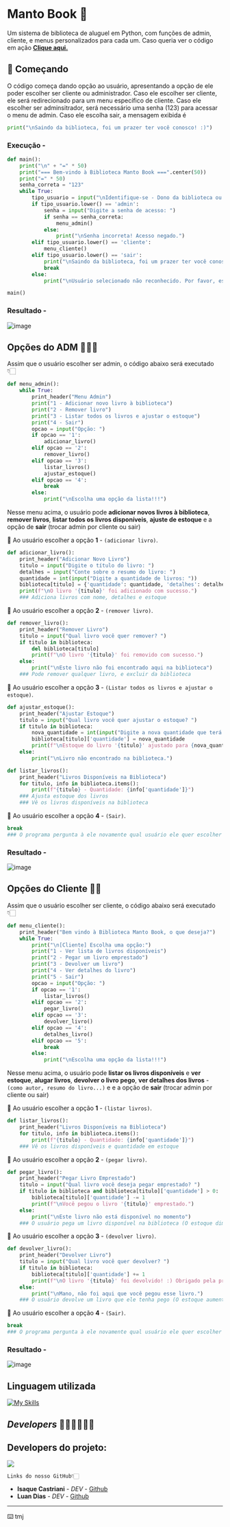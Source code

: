 # Manto Book 📕

Um sistema de biblioteca de aluguel em Python, com funções de admin, cliente, e menus personalizados para cada um.
Caso queria ver o código em ação **[Clique aqui.](https://colab.research.google.com/drive/1rkOHvSgBqbVK2BJWTIVBE7Szhw2Jz4dC?usp=sharing)** 
## 🚀 Começando

O código começa dando opção ao usuário, apresentando a opção de ele poder escolher ser cliente ou administrador.
 Caso ele escolher ser cliente, ele será redirecionado para um menu específico de cliente.
Caso ele escolher ser adminsitrador, será necessário uma senha (123) para acessar o menu de admin.
Caso ele escolha sair, a mensagem exibida é

```py
print("\nSaindo da biblioteca, foi um prazer ter você conosco! :)")
```

### Execução -

```py
def main():
    print("\n" + "=" * 50)
    print("=== Bem-vindo à Biblioteca Manto Book ===".center(50))
    print("=" * 50)
    senha_correta = "123"
    while True:
        tipo_usuario = input("\nIdentifique-se - Dono da biblioteca ou Cliente? (admin/cliente/sair): ")
        if tipo_usuario.lower() == 'admin':
            senha = input("Digite a senha de acesso: ")
            if senha == senha_correta:
                menu_admin()
            else:
                print("\nSenha incorreta! Acesso negado.")
        elif tipo_usuario.lower() == 'cliente':
            menu_cliente()
        elif tipo_usuario.lower() == 'sair':
            print("\nSaindo da biblioteca, foi um prazer ter você conosco! :)")
            break
        else:
            print("\nUsuário selecionado não reconhecido. Por favor, escolha uma opção válida.")

main()
```

### Resultado -

![image](https://github.com/isaqcastriani/mantobook/assets/82527480/b5197776-0650-4b8d-894c-f7631d619105)

## Opções do ADM 👨🏼‍💻

Assim que o usuário escolher ser admin, o código abaixo será executado 👇🏻
```py
def menu_admin():
    while True:
        print_header("Menu Admin")
        print("1 - Adicionar novo livro à biblioteca")
        print("2 - Remover livro")
        print("3 - Listar todos os livros e ajustar o estoque")
        print("4 - Sair")
        opcao = input("Opção: ")
        if opcao == '1':
            adicionar_livro()
        elif opcao == '2':
            remover_livro()
        elif opcao == '3':
            listar_livros()
            ajustar_estoque()
        elif opcao == '4':
            break
        else:
            print("\nEscolha uma opção da lista!!!")
```

Nesse menu acima, o usuário pode **adicionar novos livros à biblioteca**, **remover livros**, **listar todos os livros disponíveis**, **ajuste de estoque** e a opção de **sair** (trocar admin por cliente ou sair)

📕 Ao usuário escolher a opção **1**   - `(adicionar livro)`.
```py
def adicionar_livro():
    print_header("Adicionar Novo Livro")
    titulo = input("Digite o título do livro: ")
    detalhes = input("Conte sobre o resumo do livro: ")
    quantidade = int(input("Digite a quantidade de livros: "))
    biblioteca[titulo] = {'quantidade': quantidade, 'detalhes': detalhes}
    print(f"\nO livro '{titulo}' foi adicionado com sucesso.")
    ### Adiciona livros com nome, detalhes e estoque
```
📕 Ao usuário escolher a opção **2**   - `(remover livro)`.
```py
def remover_livro():
    print_header("Remover Livro")
    titulo = input("Qual livro você quer remover? ")
    if titulo in biblioteca:
        del biblioteca[titulo]
        print(f"\nO livro '{titulo}' foi removido com sucesso.")
    else:
        print("\nEste livro não foi encontrado aqui na biblioteca")
    ### Pode remover qualquer livro, e excluir da biblioteca
```
📕 Ao usuário escolher a opção **3**   - `(Listar todos os livros e ajustar o estoque)`.
```py
def ajustar_estoque():
    print_header("Ajustar Estoque")
    titulo = input("Qual livro você quer ajustar o estoque? ")
    if titulo in biblioteca:
        nova_quantidade = int(input("Digite a nova quantidade que terá em estoque: "))
        biblioteca[titulo]['quantidade'] = nova_quantidade
        print(f"\nEstoque do livro '{titulo}' ajustado para {nova_quantidade}.")
    else:
        print("\nLivro não encontrado na biblioteca.")

def listar_livros():
    print_header("Livros Disponíveis na Biblioteca")
    for titulo, info in biblioteca.items():
        print(f"{titulo} - Quantidade: {info['quantidade']}")
    ### Ajusta estoque dos livros
    ### Vê os livros disponíveis na biblioteca
```

📕 Ao usuário escolher a opção **4**   - `(Sair)`.
```py
break 
### O programa pergunta à ele novamente qual usuário ele quer escolher
```
### Resultado -

![image](https://github.com/isaqcastriani/mantobook/assets/82527480/3eda49ae-4631-48c4-aa4d-ae17fc697aaa)

## Opções do Cliente 🙋🏼

Assim que o usuário escolher ser cliente, o código abaixo será executado 👇🏻

```py
def menu_cliente():
    print_header("Bem vindo à Biblioteca Manto Book, o que deseja?")
    while True:
        print("\n[Cliente] Escolha uma opção:")
        print("1 - Ver lista de livros disponíveis")
        print("2 - Pegar um livro emprestado")
        print("3 - Devolver um livro")
        print("4 - Ver detalhes do livro")
        print("5 - Sair")
        opcao = input("Opção: ")
        if opcao == '1':
            listar_livros()
        elif opcao == '2':
            pegar_livro()
        elif opcao == '3':
            devolver_livro()
        elif opcao == '4':
            detalhes_livro()
        elif opcao == '5':
            break
        else:
            print("\nEscolha uma opção da lista!!!")
```
Nesse menu acima, o usuário pode **listar os livros disponíveis** e **ver estoque**, **alugar livros**, **devolver o livro pego**, **ver detalhes dos livros** - `(como autor, resumo do livro...)` e e a opção de **sair** (trocar admin por cliente ou sair)

📕 Ao usuário escolher a opção **1**   - `(listar livros)`.
```py
def listar_livros():
    print_header("Livros Disponíveis na Biblioteca")
    for titulo, info in biblioteca.items():
        print(f"{titulo} - Quantidade: {info['quantidade']}")
    ### Vê os livros disponíveis e quantidade em estoque
```

📕 Ao usuário escolher a opção **2**   - `(pegar livro)`.
```py
def pegar_livro():
    print_header("Pegar Livro Emprestado")
    titulo = input("Qual livro você deseja pegar emprestado? ")
    if titulo in biblioteca and biblioteca[titulo]['quantidade'] > 0:
        biblioteca[titulo]['quantidade'] -= 1
        print(f"\nVocê pegou o livro '{titulo}' emprestado.")
    else:
        print("\nEste livro não está disponível no momento")
    ### O usuário pega um livro disponível na biblioteca (O estoque diminui)
```

📕 Ao usuário escolher a opção **3**   - `(devolver livro)`.
```py
def devolver_livro():
    print_header("Devolver Livro")
    titulo = input("Qual livro você quer devolver? ")
    if titulo in biblioteca:
        biblioteca[titulo]['quantidade'] += 1
        print(f"\nO livro '{titulo}' foi devolvido! :) Obrigado pela preferência.")
    else:
        print("\nMano, não foi aqui que você pegou esse livro.")
    ### O usuário devolve um livro que ele tenha pego (O estoque aumenta +1)
```

📕 Ao usuário escolher a opção **4**   - `(Sair)`.
```py
break 
### O programa pergunta à ele novamente qual usuário ele quer escolher
```
### Resultado -

![image](https://github.com/isaqcastriani/mantobook/assets/82527480/d179364c-96d5-42d9-a01c-fb0d5044e37f)

## Linguagem utilizada

[![My Skills](https://skillicons.dev/icons?i=py&perline=3)](https://skillicons.dev)

## *Developers* 👨🏼‍💻👨🏻‍💻

Developers do projeto:
---
<img src="https://media.discordapp.net/attachments/821393692493479987/1239654076749451387/Group_15.png?ex=6643b553&is=664263d3&hm=698fd31e684752e3be282043a0d018b7ee9c9e215a744ae8ae64a9ab105aa68f&=&format=webp&quality=lossless&width=343&height=166"></a>

```
Links do nosso GitHub👇🏻
```
- **Isaque Castriani** - _DEV_ - [Github](https://github.com/isaqcastriani)
- **Luan Dias** - _DEV_ - [Github](https://github.com/diasluann)

---

⌨️ tmj
